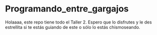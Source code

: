 # Programando_entre_gargajos
Holaaaa, este repo tiene todo el Taller 2. Espero que lo disfrutes y le des estrellita si te estás guiando de este o sólo lo estás chismoseando.
